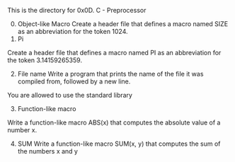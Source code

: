 This is the directory for 0x0D. C - Preprocessor

0. Object-like Macro
Create a header file that defines a macro named SIZE as an abbreviation for the token 1024.
1. Pi

Create a header file that defines a macro named PI as an abbreviation for the token 3.14159265359.

2. File name
Write a program that prints the name of the file it was compiled from, followed by a new line.

You are allowed to use the standard library

3. Function-like macro

Write a function-like macro ABS(x) that computes the absolute value of a number x.

4. SUM
Write a function-like macro SUM(x, y) that computes the sum of the numbers x and y


